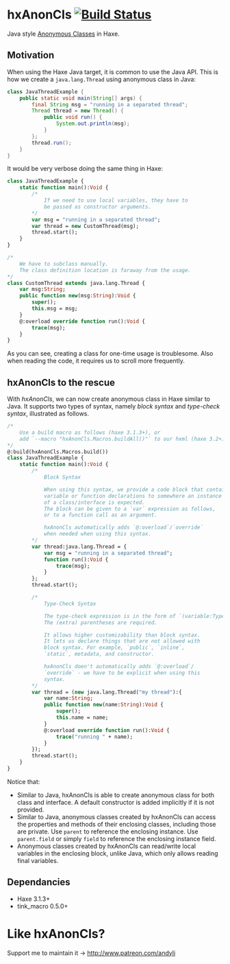 # hxAnonCls [![Build Status](https://travis-ci.org/andyli/hxAnonCls.svg?branch=master)](https://travis-ci.org/andyli/hxAnonCls)

Java style [Anonymous Classes](http://docs.oracle.com/javase/tutorial/java/javaOO/anonymousclasses.html) in Haxe.

## Motivation

When using the Haxe Java target, it is common to use the Java API. This is how we create a `java.lang.Thread` using anonymous class in Java:

```java
class JavaThreadExample {
	public static void main(String[] args) {
		final String msg = "running in a separated thread";
		Thread thread = new Thread() {
			public void run() {
				System.out.println(msg);
			}
		};
		thread.run();
	}
}
```

It would be very verbose doing the same thing in Haxe:

```haxe
class JavaThreadExample {
	static function main():Void {
		/*
			If we need to use local variables, they have to
			be passed as constructor arguments.
		*/
		var msg = "running in a separated thread";
		var thread = new CustomThread(msg);
		thread.start();
	}
}

/*
	We have to subclass manually.
	The class definition location is faraway from the usage.
*/
class CustomThread extends java.lang.Thread {
	var msg:String;
	public function new(msg:String):Void {
		super();
		this.msg = msg;
	}
	@:overload override function run():Void {
		trace(msg);
	}
}
```

As you can see, creating a class for one-time usage is troublesome. Also when reading the code, it requires us to scroll more frequently.

## hxAnonCls to the rescue

With *hxAnonCls*, we can now create anonymous class in Haxe similar to Java.
It supports two types of syntax, namely *block syntax* and *type-check syntax*, illustrated as follows.

```haxe
/*
	Use a build macro as follows (haxe 3.1.3+), or 
	add `--macro "hxAnonCls.Macros.buildAll()"` to our hxml (haxe 3.2+).
*/
@:build(hxAnonCls.Macros.build())
class JavaThreadExample {
	static function main():Void {
		/*
			Block Syntax

			When using this syntax, we provide a code block that contains
			variable or function declarations to somewhere an instance
			of a class/interface is expected.
			The block can be given to a `var` expression as follows,
			or to a function call as an argument.

			hxAnonCls automatically adds `@:overload`/`override`
			when needed when using this syntax.
		*/
		var thread:java.lang.Thread = {
			var msg = "running in a separated thread";
			function run():Void {
				trace(msg);
			}
		};
		thread.start();

		/*
			Type-Check Syntax

			The type-check expression is in the form of `(variable:Type)`.
			The (extra) parentheses are required.

			It allows higher customizability than block syntax.
			It lets us declare things that are not allowed with
			block syntax. For example, `public`, `inline`,
			`static`, metadata, and constructor.

			hxAnonCls doen't automatically adds `@:overload`/
			`override` - we have to be explicit when using this
			syntax.
		*/
		var thread = (new java.lang.Thread("my thread"):{
			var name:String;
			public function new(name:String):Void {
				super();
				this.name = name;
			}
			@:overload override function run():Void {
				trace("running " + name);
			}
		});
		thread.start();
	}
}
```

Notice that:
 * Similar to Java, hxAnonCls is able to create anonymous class for both class and interface. A default constructor is added implicitly if it is not provided.
 * Similar to Java, anonymous classes created by hxAnonCls can access the properties and methods of their enclosing classes, including those are private. Use `parent` to reference the enclosing instance. Use `parent.field` or simply `field` to reference the enclosing instance field.
 * Anonymous classes created by hxAnonCls can read/write local variables in the enclosing block, unlike Java, which only allows reading final variables.

## Dependancies

 * Haxe 3.1.3+
 * tink_macro 0.5.0+ 

# Like hxAnonCls?

Support me to maintain it -> http://www.patreon.com/andyli
